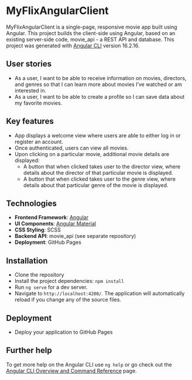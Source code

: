 # MyFlixAngularClient

MyFlixAngularClient is a single-page, responsive movie app built using Angular.  This project builds the client-side using Angular, based on an existing server-side code, movie_api -  a REST API and database.
This project was generated with [Angular CLI](https://github.com/angular/angular-cli) version 16.2.16.

## User stories

* As a user, I want to be able to receive information on movies, directors, and genres so that I can learn more about movies I’ve watched or am interested in.
* As a user, I want to be able to create a profile so I can save data about my favorite movies.

## Key features

* App displays a welcome view where users are able to either log in or register an account.
* Once authenticated, users can view all movies.
* Upon clicking on a particular movie, additional movie details are displayed:
    * A button that when clicked takes user to the director view, where details about the director of that particular movie is displayed.
    * A button that when clicked takes user to the genre view, where details about that particular genre of the movie is displayed.

## Technologies

- **Frontend Framework**: [Angular](https://angular.io/)
- **UI Components**: [Angular Material](https://material.angular.io/)
- **CSS Styling**: SCSS
- **Backend API**: movie_api (see separate repository)
- **Deployment**: GitHub Pages

## Installation

- Clone the repository
- Install the project dependencies:
  `npm install` 
- Run `ng serve` for a dev server. 
- Navigate to `http://localhost:4200/`. The application will automatically reload if you change any of the source files.

## Deployment

- Deploy your application to GitHub Pages 

## Further help

To get more help on the Angular CLI use `ng help` or go check out the [Angular CLI Overview and Command Reference](https://angular.io/cli) page.
